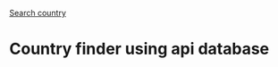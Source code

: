 <a href="https://adriansiwek.github.io/goit-js-hw-10/">Search country</a>

<h1>Country finder using api database</h1>
